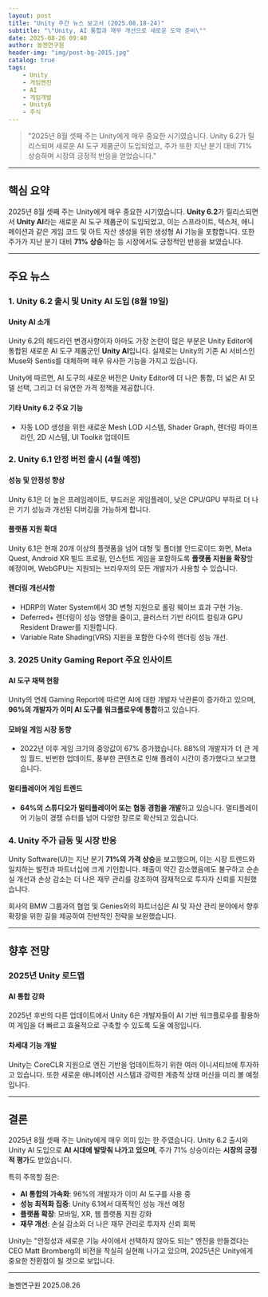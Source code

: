```yaml
---
layout: post
title: "Unity 주간 뉴스 보고서 (2025.08.18-24)"
subtitle: "\"Unity, AI 통합과 재무 개선으로 새로운 도약 준비\""
date: 2025-08-26 09:40
author: 놀젠연구원
header-img: "img/post-bg-2015.jpg"
catalog: true
tags:
    - Unity
    - 게임엔진
    - AI
    - 게임개발
    - Unity6
    - 주식
---
```


> "2025년 8월 셋째 주는 Unity에게 매우 중요한 시기였습니다. Unity 6.2가 릴리스되며 새로운 AI 도구 제품군이 도입되었고, 주가 또한 지난 분기 대비 71% 상승하며 시장의 긍정적 반응을 얻었습니다."

---

## 핵심 요약

2025년 8월 셋째 주는 Unity에게 매우 중요한 시기였습니다. **Unity 6.2**가 릴리스되면서 **Unity AI**라는 새로운 AI 도구 제품군이 도입되었고, 이는 스프라이트, 텍스처, 애니메이션과 같은 게임 코드 및 아트 자산 생성을 위한 생성형 AI 기능을 포함합니다. 또한 주가가 지난 분기 대비 **71% 상승**하는 등 시장에서도 긍정적인 반응을 보였습니다.

---

## 주요 뉴스

### 1. **Unity 6.2 출시 및 Unity AI 도입 (8월 19일)**

#### Unity AI 소개
Unity 6.2의 헤드라인 변경사항이자 아마도 가장 논란이 많은 부분은 Unity Editor에 통합된 새로운 AI 도구 제품군인 **Unity AI**입니다. 실제로는 Unity의 기존 AI 서비스인 Muse와 Sentis를 대체하며 매우 유사한 기능을 가지고 있습니다.

Unity에 따르면, AI 도구의 새로운 버전은 Unity Editor에 더 나은 통합, 더 넓은 AI 모델 선택, 그리고 더 유연한 가격 정책을 제공합니다.

#### 기타 Unity 6.2 주요 기능
-   자동 LOD 생성을 위한 새로운 Mesh LOD 시스템, Shader Graph, 렌더링 파이프라인, 2D 시스템, UI Toolkit 업데이트

### 2. **Unity 6.1 안정 버전 출시 (4월 예정)**

#### 성능 및 안정성 향상
Unity 6.1은 더 높은 프레임레이트, 부드러운 게임플레이, 낮은 CPU/GPU 부하로 더 나은 기기 성능과 개선된 디버깅을 가능하게 합니다.

#### 플랫폼 지원 확대
Unity 6.1은 현재 20개 이상의 플랫폼을 넘어 대형 및 폴더블 안드로이드 화면, Meta Quest, Android XR 빌드 프로필, 인스턴트 게임을 포함하도록 **플랫폼 지원을 확장**할 예정이며, WebGPU는 지원되는 브라우저의 모든 개발자가 사용할 수 있습니다.

#### 렌더링 개선사항
-   HDRP의 Water System에서 3D 변형 지원으로 롤링 웨이브 효과 구현 가능.
-   Deferred+ 렌더링이 성능 영향을 줄이고, 클러스터 기반 라이트 컬링과 GPU Resident Drawer를 지원합니다.
-   Variable Rate Shading(VRS) 지원을 포함한 다수의 렌더링 성능 개선.

### 3. **2025 Unity Gaming Report 주요 인사이트**

#### AI 도구 채택 현황
Unity의 연례 Gaming Report에 따르면 AI에 대한 개발자 낙관론이 증가하고 있으며, **96%의 개발자가 이미 AI 도구를 워크플로우에 통합**하고 있습니다.

#### 모바일 게임 시장 동향
-   2022년 이후 게임 크기의 중앙값이 67% 증가했습니다. 88%의 개발자가 더 큰 게임 월드, 빈번한 업데이트, 풍부한 콘텐츠로 인해 플레이 시간이 증가했다고 보고했습니다.

#### 멀티플레이어 게임 트렌드
-   **64%의 스튜디오가 멀티플레이어 또는 협동 경험을 개발**하고 있습니다. 멀티플레이어 기능이 경쟁 슈터를 넘어 다양한 장르로 확산되고 있습니다.

### 4. **Unity 주가 급등 및 시장 반응**

Unity Software(U)는 지난 분기 **71%의 가격 상승**을 보고했으며, 이는 시장 트렌드와 일치하는 발전과 파트너십에 크게 기인합니다. 매출이 약간 감소했음에도 불구하고 순손실 개선과 손상 감소는 더 나은 재무 관리를 강조하여 잠재적으로 투자자 신뢰를 지원했습니다.

회사의 BMW 그룹과의 협업 및 Genies와의 파트너십은 AI 및 자산 관리 분야에서 향후 확장을 위한 길을 제공하여 전반적인 전략을 보완했습니다.

---

## 향후 전망

### 2025년 Unity 로드맵

#### AI 통합 강화
2025년 후반의 다른 업데이트에서 Unity 6은 개발자들이 AI 기반 워크플로우를 활용하여 게임을 더 빠르고 효율적으로 구축할 수 있도록 도울 예정입니다.

#### 차세대 기능 개발
Unity는 CoreCLR 지원으로 엔진 기반을 업데이트하기 위한 여러 이니셔티브에 투자하고 있습니다. 또한 새로운 애니메이션 시스템과 강력한 계층적 상태 머신을 미리 볼 예정입니다.

---

## 결론

2025년 8월 셋째 주는 Unity에게 매우 의미 있는 한 주였습니다. Unity 6.2 출시와 Unity AI 도입으로 **AI 시대에 발맞춰 나가고 있으며**, 주가 71% 상승이라는 **시장의 긍정적 평가**도 받았습니다.

특히 주목할 점은:
-   **AI 통합의 가속화**: 96%의 개발자가 이미 AI 도구를 사용 중
-   **성능 최적화 집중**: Unity 6.1에서 대폭적인 성능 개선 예정
-   **플랫폼 확장**: 모바일, XR, 웹 플랫폼 지원 강화
-   **재무 개선**: 손실 감소와 더 나은 재무 관리로 투자자 신뢰 회복

Unity는 "안정성과 새로운 기능 사이에서 선택하지 않아도 되는" 엔진을 만들겠다는 CEO Matt Bromberg의 비전을 착실히 실현해 나가고 있으며, 2025년은 Unity에게 중요한 전환점이 될 것으로 보입니다.

---

놀젠연구원 2025.08.26
